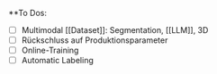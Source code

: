 
**To Dos:
- [ ] Multimodal [[Dataset]]: Segmentation, [[LLM]], 3D
- [ ] Rückschluss auf Produktionsparameter
- [ ] Online-Training
- [ ] Automatic Labeling